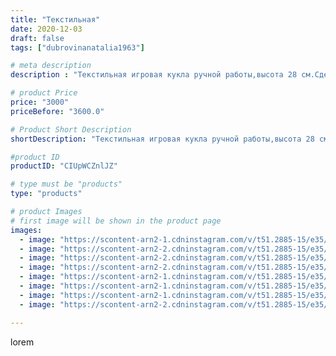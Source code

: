 ```yaml
---
title: "Текстильная"
date: 2020-12-03
draft: false
tags: ["dubrovinanatalia1963"]

# meta description
description : "Текстильная игровая кукла ручной работы,высота 28 см.Сделана в подарок,возможен повтор."

# product Price
price: "3000"
priceBefore: "3600.0"

# Product Short Description
shortDescription: "Текстильная игровая кукла ручной работы,высота 28 см.Сделана в подарок,возможен повтор."

#product ID
productID: "CIUpWCZnlJZ"

# type must be "products"
type: "products"

# product Images
# first image will be shown in the product page
images:
  - image: "https://scontent-arn2-1.cdninstagram.com/v/t51.2885-15/e35/129117973_236289447840951_1609682960997559504_n.jpg?_nc_ht=scontent-arn2-1.cdninstagram.com&_nc_cat=103&_nc_ohc=7mzMG06jPYYAX9YPkzh&se=7&tp=1&oh=16904c8c756e78ff1bded1f2d71967d5&oe=60607EC3&ig_cache_key=MjQ1NTc2OTUyNzcyMjE4NzkzNA%3D%3D.2"
  - image: "https://scontent-arn2-2.cdninstagram.com/v/t51.2885-15/e35/129723898_795034487741640_2044431124202368025_n.jpg?_nc_ht=scontent-arn2-2.cdninstagram.com&_nc_cat=100&_nc_ohc=VmqlLOURz14AX_xE97x&se=7&tp=1&oh=d899f771faa9a145dba1d1130b9fec31&oe=605DDE5C&ig_cache_key=MjQ1NTc2OTUyNzczOTA0OTI0Ng%3D%3D.2"
  - image: "https://scontent-arn2-2.cdninstagram.com/v/t51.2885-15/e35/129166262_732984950644613_728095494687580139_n.jpg?_nc_ht=scontent-arn2-2.cdninstagram.com&_nc_cat=105&_nc_ohc=tpf_oTLBaz0AX-NolaZ&se=7&tp=1&oh=0e6f9a10bf6420d6ad8a17da5097d64c&oe=605E356A&ig_cache_key=MjQ1NTc2OTUyNzc3MjcyNjUzNQ%3D%3D.2"
  - image: "https://scontent-arn2-2.cdninstagram.com/v/t51.2885-15/e35/128882274_223602302461808_4365478244920962612_n.jpg?_nc_ht=scontent-arn2-2.cdninstagram.com&_nc_cat=108&_nc_ohc=8JDHeLPsXpMAX-FMM_P&se=7&tp=1&oh=f276bae124e3f2a2e7176fbcf565cec1&oe=605E5B5E&ig_cache_key=MjQ1NTc2OTUyNzczMDgxNjQyMg%3D%3D.2"
  - image: "https://scontent-arn2-1.cdninstagram.com/v/t51.2885-15/e35/128877296_394465635204855_3970404593211330327_n.jpg?_nc_ht=scontent-arn2-1.cdninstagram.com&_nc_cat=103&_nc_ohc=yhT-sLu4MCMAX97w6Pp&se=7&tp=1&oh=4c530049905e4d9e4eb8eb69fab29aa2&oe=6060E5AD&ig_cache_key=MjQ1NTc2OTUyNzc2NDMxMTk2Ng%3D%3D.2"
  - image: "https://scontent-arn2-1.cdninstagram.com/v/t51.2885-15/e35/129103063_857304704811112_4264178238839488269_n.jpg?_nc_ht=scontent-arn2-1.cdninstagram.com&_nc_cat=104&_nc_ohc=HOCIufP_egQAX-AtOf4&se=7&tp=1&oh=f4b4a6536c5f5aede8a89733b081454f&oe=60602BD3&ig_cache_key=MjQ1NTc2OTUyNzc4OTQwODkzOQ%3D%3D.2"
  - image: "https://scontent-arn2-1.cdninstagram.com/v/t51.2885-15/e35/128939230_1105261546543915_201266180040346793_n.jpg?_nc_ht=scontent-arn2-1.cdninstagram.com&_nc_cat=107&_nc_ohc=-yZWI2BtVpMAX-IU40c&se=7&tp=1&oh=bff81581b3298c6e22b4dd291d7d751f&oe=605F9146&ig_cache_key=MjQ1NTc2OTUyNzc2NDI3NDIyMg%3D%3D.2"
  - image: "https://scontent-arn2-2.cdninstagram.com/v/t51.2885-15/e35/128949541_143343213832196_5720144753056667334_n.jpg?_nc_ht=scontent-arn2-2.cdninstagram.com&_nc_cat=108&_nc_ohc=WJUa31EdrT0AX8HPb1u&se=7&tp=1&oh=005c178ddb046c7a89b3fc6ad83e5fda&oe=605EB2A3&ig_cache_key=MjQ1NTc2OTUyNzc4MDk1MjkxOA%3D%3D.2"

---
```

lorem
